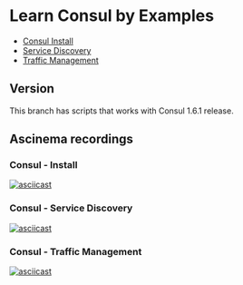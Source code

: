 # Learn Consul by Examples

- [Consul Install](scripts#installing-consul)
- [Service Discovery](scripts#service-discovery)
- [Traffic Management](scripts#traffic-management)

## Version

This branch has scripts that works with Consul 1.6.1 release.

## Ascinema recordings

### Consul - Install 

[![asciicast](https://asciinema.org/a/275098.svg)](https://asciinema.org/a/275098)

### Consul - Service Discovery
[![asciicast](https://asciinema.org/a/275154.svg)](https://asciinema.org/a/275154)

### Consul - Traffic Management
[![asciicast](https://asciinema.org/a/275423.svg)](https://asciinema.org/a/275423)
